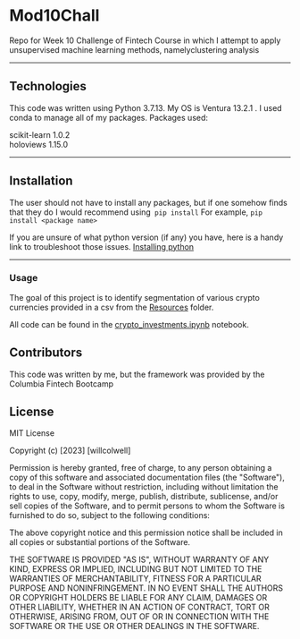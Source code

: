 # Mod10Chall
Repo for Week 10 Challenge of Fintech Course in which I attempt to apply unsupervised machine learning methods, namelyclustering analysis

---
## Technologies
This code was written using Python 3.7.13. 
My OS is Ventura 13.2.1 .
I used conda to manage all of my packages.
Packages used:

scikit-learn              1.0.2            
holoviews                 1.15.0           

---
## Installation
The user should not have to install any packages, but if one somehow finds that they do I would recommend using` pip install`
For example,
`pip install <package name>`

If you are unsure of what python version (if any) you have, here is a handy link to troubleshoot those issues. 
[Installing python](https://realpython.com/installing-python/)



---
### Usage
The goal of this project is to identify segmentation of various crypto currencies provided in a csv from the [Resources](https://github.com/wcolwellcol/Mod10Chall/tree/main/Resources) folder.

All code can be found in the [crypto_investments.ipynb](https://github.com/wcolwellcol/Mod10Chall/blob/main/crypto_investments.ipynb) notebook.


## Contributors

This code was written by me, but the framework was provided by the Columbia Fintech Bootcamp

## License

MIT License

Copyright (c) [2023] [willcolwell]

Permission is hereby granted, free of charge, to any person obtaining a copy of this software and associated documentation files (the "Software"), to deal in the Software without restriction, including without limitation the rights to use, copy, modify, merge, publish, distribute, sublicense, and/or sell copies of the Software, and to permit persons to whom the Software is furnished to do so, subject to the following conditions:

The above copyright notice and this permission notice shall be included in all copies or substantial portions of the Software.

THE SOFTWARE IS PROVIDED "AS IS", WITHOUT WARRANTY OF ANY KIND, EXPRESS OR IMPLIED, INCLUDING BUT NOT LIMITED TO THE WARRANTIES OF MERCHANTABILITY, FITNESS FOR A PARTICULAR PURPOSE AND NONINFRINGEMENT. IN NO EVENT SHALL THE AUTHORS OR COPYRIGHT HOLDERS BE LIABLE FOR ANY CLAIM, DAMAGES OR OTHER LIABILITY, WHETHER IN AN ACTION OF CONTRACT, TORT OR OTHERWISE, ARISING FROM, OUT OF OR IN CONNECTION WITH THE SOFTWARE OR THE USE OR OTHER DEALINGS IN THE SOFTWARE.